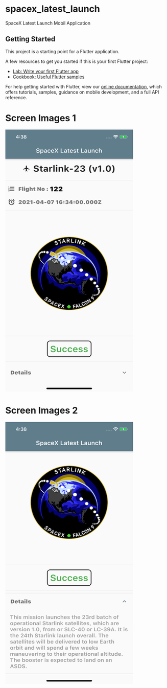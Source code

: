 # spacex_latest_launch

SpaceX Latest Launch Mobil Application

## Getting Started

This project is a starting point for a Flutter application.

A few resources to get you started if this is your first Flutter project:

- [Lab: Write your first Flutter app](https://flutter.dev/docs/get-started/codelab)
- [Cookbook: Useful Flutter samples](https://flutter.dev/docs/cookbook)

For help getting started with Flutter, view our
[online documentation](https://flutter.dev/docs), which offers tutorials,
samples, guidance on mobile development, and a full API reference.


# Screen Images 1

<img src=/ScreenShots/ss1.png width="400" height="820">


 # Screen Images 2
<img src=/ScreenShots/ss2.png width="400" height="820">

